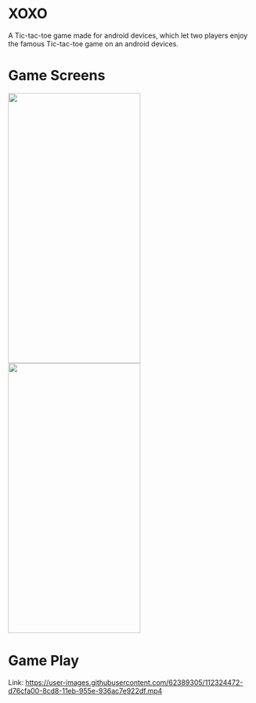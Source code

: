 
#  XOXO
A Tic-tac-toe game made for android devices, which let two players enjoy the famous Tic-tac-toe game on an android devices.

# Game Screens
   <img src="https://user-images.githubusercontent.com/62389305/112320981-89a2c280-8cd5-11eb-941e-fdfb163ba7d8.jpg" width="270" height="550">  <img src="https://user-images.githubusercontent.com/62389305/112320991-8b6c8600-8cd5-11eb-9e04-b7323b6a89a7.jpg" width="270" height="550"> 
   
# Game Play
Link:
https://user-images.githubusercontent.com/62389305/112324472-d76cfa00-8cd8-11eb-955e-936ac7e922df.mp4 </br>






